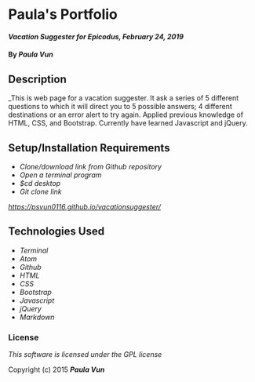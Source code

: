 # Paula's Portfolio

#### _Vacation Suggester for Epicodus, February 24, 2019_

#### By _**Paula Vun**_

## Description

_This is web page for a vacation suggester. It ask a series of 5 different questions to which it will direct you to 5 possible answers; 4 different destinations or an error alert to try again. Applied previous knowledge of HTML, CSS, and Bootstrap. Currently have learned Javascript and jQuery.
## Setup/Installation Requirements

* _Clone/download link from Github repository_
* _Open a terminal program_
* _$cd desktop_
* _Git clone link_

_https://psvun0116.github.io/vacationsuggester/_

## Technologies Used

* _Terminal_
* _Atom_
* _Github_
* _HTML_
* _CSS_
* _Bootstrap_
* _Javascript_
* _jQuery_
* _Markdown_

### License

*This software is licensed under the GPL license*

Copyright (c) 2015 **_Paula Vun_**
